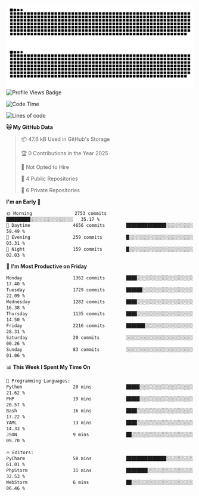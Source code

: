 <img src="https://github.com/nielsbaggerman/nielsbaggerman/blob/output/github-contribution-grid-snake.svg#gh-light-mode-only" alt="GitHub Snake Light">
<img src="https://github.com/nielsbaggerman/nielsbaggerman/blob/output/github-contribution-grid-snake-dark.svg#gh-dark-mode-only" alt="GitHub Snake Dark">
<img src="https://komarev.com/ghpvc/?username=nielsbaggerman&amp;label=Profile+Views" alt="Profile Views Badge" />

<!--START_SECTION:waka-->
![Code Time](http://img.shields.io/badge/Code%20Time-2%2C263%20hrs%2013%20mins-blue)

![Lines of code](https://img.shields.io/badge/From%20Hello%20World%20I%27ve%20Written-9.1%20million%20lines%20of%20code-blue)

**🐱 My GitHub Data** 

> 📦 47.6 kB Used in GitHub's Storage 
 > 
> 🏆 0 Contributions in the Year 2025
 > 
> 🚫 Not Opted to Hire
 > 
> 📜 4 Public Repositories 
 > 
> 🔑 6 Private Repositories 
 > 
**I'm an Early 🐤** 

```text
🌞 Morning                2753 commits        █████████░░░░░░░░░░░░░░░░   35.17 % 
🌆 Daytime                4656 commits        ███████████████░░░░░░░░░░   59.49 % 
🌃 Evening                259 commits         █░░░░░░░░░░░░░░░░░░░░░░░░   03.31 % 
🌙 Night                  159 commits         █░░░░░░░░░░░░░░░░░░░░░░░░   02.03 % 
```
📅 **I'm Most Productive on Friday** 

```text
Monday                   1362 commits        ████░░░░░░░░░░░░░░░░░░░░░   17.40 % 
Tuesday                  1729 commits        ██████░░░░░░░░░░░░░░░░░░░   22.09 % 
Wednesday                1282 commits        ████░░░░░░░░░░░░░░░░░░░░░   16.38 % 
Thursday                 1135 commits        ████░░░░░░░░░░░░░░░░░░░░░   14.50 % 
Friday                   2216 commits        ███████░░░░░░░░░░░░░░░░░░   28.31 % 
Saturday                 20 commits          ░░░░░░░░░░░░░░░░░░░░░░░░░   00.26 % 
Sunday                   83 commits          ░░░░░░░░░░░░░░░░░░░░░░░░░   01.06 % 
```


📊 **This Week I Spent My Time On** 

```text
💬 Programming Languages: 
Python                   20 mins             █████░░░░░░░░░░░░░░░░░░░░   21.62 % 
PHP                      19 mins             █████░░░░░░░░░░░░░░░░░░░░   20.57 % 
Bash                     16 mins             ████░░░░░░░░░░░░░░░░░░░░░   17.22 % 
YAML                     13 mins             ████░░░░░░░░░░░░░░░░░░░░░   14.33 % 
JSON                     9 mins              ██░░░░░░░░░░░░░░░░░░░░░░░   09.70 % 

🔥 Editors: 
PyCharm                  58 mins             ███████████████░░░░░░░░░░   61.01 % 
PhpStorm                 31 mins             ████████░░░░░░░░░░░░░░░░░   32.53 % 
WebStorm                 6 mins              ██░░░░░░░░░░░░░░░░░░░░░░░   06.46 % 
```


<!--END_SECTION:waka-->
